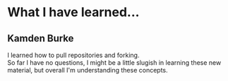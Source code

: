 # What I have learned...
## Kamden Burke

I learned how to pull repositories and forking.  
So far I have no questions, I might be a little slugish in learning these new material, but overall I'm understanding these concepts.
